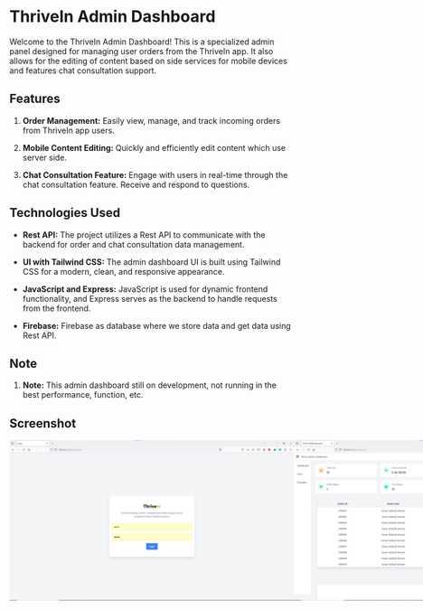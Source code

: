 # ThriveIn Admin Dashboard


Welcome to the ThriveIn Admin Dashboard! This is a specialized admin panel designed for managing user orders from the ThriveIn app. It also allows for the editing of content based on side services for mobile devices and features chat consultation support.

## Features

1. **Order Management:**
   Easily view, manage, and track incoming orders from ThriveIn app users.

2. **Mobile Content Editing:**
   Quickly and efficiently edit content which use server side.

3. **Chat Consultation Feature:**
   Engage with users in real-time through the chat consultation feature. Receive and respond to questions.


## Technologies Used

- **Rest API:**
  The project utilizes a Rest API to communicate with the backend for order and chat consultation data management.

- **UI with Tailwind CSS:**
  The admin dashboard UI is built using Tailwind CSS for a modern, clean, and responsive appearance.

- **JavaScript and Express:**
  JavaScript is used for dynamic frontend functionality, and Express serves as the backend to handle requests from the frontend.

- **Firebase:**
  Firebase as database where we store data and get data using Rest API.

## Note

1. **Note:**
   This admin dashboard still on development, not running in the best performance, function, etc.
  

## Screenshot 
<div style="display:flex;">
   <img alt="login" title="login" width="" src="img/login.png" />
      <br>
   <img alt="ordermanage" title="orderManage" width="" src="img/orderManage.png" />
      <br>
   <img alt="contentManage" title="contentManage" width="" src="img/contentManage.png" />
   <br>
   <img alt="chat" title="chat" width="" src="img/chat.png" />
</div>
